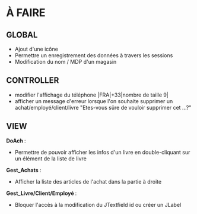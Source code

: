 
<h1>À FAIRE</h1>

<h2>GLOBAL</h2>

* Ajout d'une icône
* Permettre un enregistrement des données à travers les sessions
* Modification du nom / MDP d'un magasin

<h2>CONTROLLER</h2>

* modifier l'affichage du téléphone |FRA|+33|nombre de taille 9|
* afficher un message d'erreur lorsque l'on souhaite supprimer un achat/employé/client/livre "Etes-vous sûre de vouloir supprimer cet ...?"

<h2>VIEW</h2>


<b>DoAch </b> : 

* Permettre de pouvoir afficher les infos d'un livre en double-cliquant sur un élément de la liste de livre 

<b>Gest_Achats</b> : 

* Afficher la liste des articles de l'achat dans la partie à droite

<b>Gest_Livre/Client/Employé </b> : 

* Bloquer l'accès à la modification du JTextfield id ou créer un JLabel
